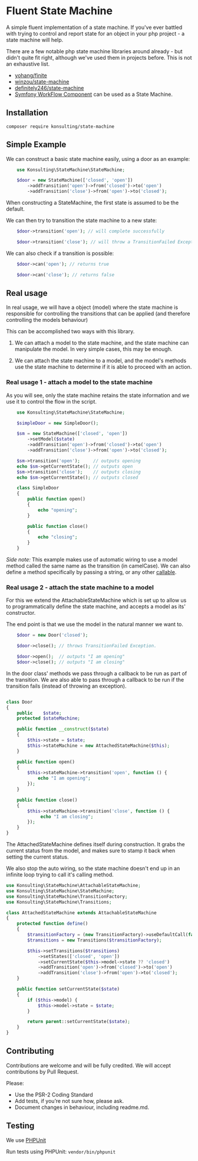 # Fluent State Machine

A simple fluent implementation of a state machine. If you've ever battled with trying to control and report state for an object in your php project - a state machine will help.

There are a few notable php state machine libraries around already - but didn't quite fit right, although we've used them in projects before. This is not an exhaustive list.

- [yohang/finite](https://github.com/yohang/Finite)
- [winzou/state-machine](https://github.com/winzou/state-machine)
- [definitely246/state-machine](https://github.com/definitely246/state-machine)
- [Symfony WorkFlow Component](https://symfony.com/doc/current/components/workflow.html) can be used as a State Machine.

## Installation

`composer require konsulting/state-machine`

## Simple Example

We can construct a basic state machine easily, using a door as an example:

```php
    use Konsulting\StateMachine\StateMachine;

    $door = new StateMachine(['closed', 'open'])
        ->addTransition('open')->from('closed')->to('open')
        ->addTransition('close')->from('open')->to('closed');
```

When constructing a StateMachine, the first state is assumed to be the default.

We can then try to transition the state machine to a new state:

```php
    $door->transition('open'); // will complete successfully

    $door->transition('close'); // will throw a TransitionFailed Exception
```

We can also check if a transition is possible:

```php
    $door->can('open'); // returns true

    $door->can('close'); // returns false
```

## Real usage

In real usage, we will have a object (model) where the state machine is responsible for controlling the transitions that can be applied (and therefore controlling the models behaviour)

This can be accomplished two ways with this library.

1. We can attach a model to the state machine, and the state machine can manipulate the model. In very simple cases, this may be enough.

2. We can attach the state machine to a model, and the model's methods use the state machine to determine if it is able to proceed with an action.

### Real usage 1 - attach a model to the state machine

As you will see, only the state machine retains the state information and we use it to control the flow in the script.

```php
    use Konsulting\StateMachine\StateMachine;

    $simpleDoor = new SimpleDoor();

    $sm = new StateMachine(['closed', 'open'])
        ->setModel($state)
        ->addTransition('open')->from('closed')->to('open')
        ->addTransition('close')->from('open')->to('closed');

    $sm->transition('open');     // outputs opening
    echo $sm->getCurrentState(); // outputs open
    $sm->transition('close');    // outputs closing
    echo $sm->getCurrentState(); // outputs closed
```

```php
    class SimpleDoor
    {
        public function open()
        {
            echo "opening";
        }

        public function close()
        {
            echo "closing";
        }
    }
```

*Side note:*  This example makes use of automatic wiring to use a model method called the same name as the transition (in camelCase). We can also define a method specifically by passing a string, or any other [callable](http://php.net/manual/en/language.types.callable.php).


### Real usage 2 - attach the state machine to a model

For this we extend the AttachableStateMachine which is set up to allow us to programmatically define the state machine, and accepts a model as its' constructor.

The end point is that we use the model in the natural manner we want to.

```php
    $door = new Door('closed');

    $door->close(); // throws TransitionFailed Exception.

    $door->open();  // outputs "I am opening"
    $door->close(); // outputs "I am closing"
```

In the door class' methods we pass through a callback to be run as part of the transition. We are also able to pass through a callback to be run if the transition fails (instead of throwing an exception).

```php

class Door
{
    public    $state;
    protected $stateMachine;

    public function __construct($state)
    {
        $this->state = $state;
        $this->stateMachine = new AttachedStateMachine($this);
    }

    public function open()
    {
        $this->stateMachine->transition('open', function () {
            echo "I am opening";
        });
    }

    public function close()
    {
        $this->stateMachine->transition('close', function () {
             echo "I am closing";
        });
    }
}
```

The AttachedStateMachine defines itself during construction. It grabs the current status from the model, and makes sure to stamp it back when setting the current status.

We also stop the auto wiring, so the state machine doesn't end up in an infinite loop trying to call it's calling method.

```php
use Konsulting\StateMachine\AttachableStateMachine;
use Konsulting\StateMachine\StateMachine;
use Konsulting\StateMachine\TransitionFactory;
use Konsulting\StateMachine\Transitions;

class AttachedStateMachine extends AttachableStateMachine
{
    protected function define()
    {
        $transitionFactory = (new TransitionFactory)->useDefaultCall(false);
        $transitions = new Transitions($transitionFactory);

        $this->setTransitions($transitions)
            ->setStates(['closed', 'open'])
            ->setCurrentState($this->model->state ?? 'closed')
            ->addTransition('open')->from('closed')->to('open')
            ->addTransition('close')->from('open')->to('closed');
    }

    public function setCurrentState($state)
    {
        if ($this->model) {
            $this->model->state = $state;
        }

        return parent::setCurrentState($state);
    }
}
```

## Contributing

Contributions are welcome and will be fully credited. We will accept contributions by Pull Request.

Please:

* Use the PSR-2 Coding Standard
* Add tests, if you’re not sure how, please ask.
* Document changes in behaviour, including readme.md.

## Testing
We use [PHPUnit](https://phpunit.de)

Run tests using PHPUnit: `vendor/bin/phpunit`
